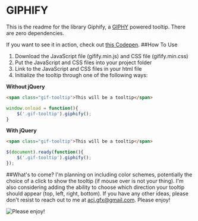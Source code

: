 # GIPHIFY
This is the readme for the library Giphify, a [GIPHY](http://giphy.com/) powered tooltip. There are zero dependencies.

If you want to see it in action, check out [this Codepen](http://codepen.io/acjdesigns/full/aNvEpa/).
##How To Use
1.  Download the JavaScript file (gifify.min.js) and CSS file (gifify.min.css)
1.  Put the JavaScript and CSS files into your project folder
1.  Link to the JavaScript and CSS files in your html file
1.  Initialize the tooltip through one of the following ways:

**Without jQuery**
```html
<span class="gif-tooltip">This will be a tooltip</span>
```
```javascript
window.onload = function(){
	$('.gif-tooltip').giphify();
}
```

**With jQuery**
```html
<span class="gif-tooltip">This will be a tooltip</span>
```
```javascript
$(document).ready(function(){
	$('.gif-tooltip').giphify();
});
```

##What's to come?
I'm planning on including color schemes, potentially the choice of a click to show the tooltip (if mouse over is not your thing). I'm also considering adding the ability to choose which direction your tooltip should appear (top, left, right, bottom). If you have any other ideas, please don't resist to reach out to me at [acj.gfx@gmail.com](mailto:acj.gfx@gmail.com). Please enjoy!

![Please enjoy!](http://i.giphy.com/Myrl3DnFGuuvS.gif "Please Enjoy!")